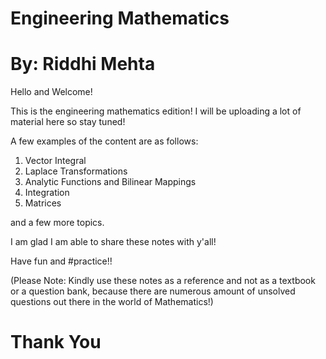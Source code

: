 # Engineering Mathematics

# By: Riddhi Mehta 

Hello and Welcome!

This is the engineering mathematics edition! I will be uploading a lot of material here so stay tuned!

A few examples of the content are as follows:

1. Vector Integral
2. Laplace Transformations
3. Analytic Functions and Bilinear Mappings
4. Integration
5. Matrices 

and a few more topics.

I am glad I am able to share these notes with y'all!

Have fun and #practice!!

(Please Note: Kindly use these notes as a reference and not as a textbook or a question bank, because there are numerous amount of unsolved questions out there in the world of Mathematics!)

# Thank You
